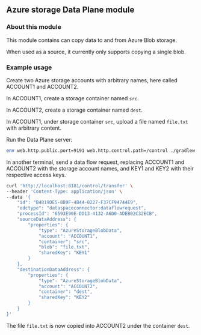 ## Azure storage Data Plane module

### About this module

This module contains can copy data to and from Azure Blob storage.

When used as a source, it currently only supports copying a single blob.

### Example usage

Create two Azure storage accounts with arbitrary names, here called ACCOUNT1 and ACCOUNT2.

In ACCOUNT1, create a storage container named `src`.

In ACCOUNT2, create a storage container named `dest`.

In ACCOUNT1, under storage container `src`, upload a file named `file.txt` with arbitrary content.

Run the Data Plane server:

```sh
env web.http.public.port=9191 web.http.control.path=/control ./gradlew :launchers:data-plane-server:run
```

In another terminal, send a data flow request, replacing ACCOUNT1 and ACCOUNT2 with the storage account names, and KEY1 and KEY2 with their respective access keys.

```sh
curl 'http://localhost:8181/control/transfer' \
--header 'Content-Type: application/json' \
--data '{
    "id": "B4819DE5-8B9F-4B44-8227-F37CF94744E9",
    "edctype": "dataspaceconnector:dataflowrequest",
    "processId": "6593E90E-DD13-4132-A6D0-ADEB02C32ECB",
    "sourceDataAddress": {
        "properties": {
            "type": "AzureStorageBlobData",
            "account": "ACCOUNT1",
            "container": "src",
            "blob": "file.txt",
            "sharedKey": "KEY1"
        }
    },
    "destinationDataAddress": {
        "properties": {
            "type": "AzureStorageBlobData",
            "account": "ACCOUNT2",
            "container": "dest",
            "sharedKey": "KEY2"
        }
    }
}'
```

The file `file.txt` is now copied into ACCOUNT2 under the container `dest`.

